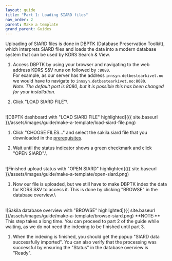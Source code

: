 ```yaml
---
layout: guide
title: "Part 1: Loading SIARD files"
nav_order: 2
parent: Make a template
grand_parent: Guides
---
```

Uploading of SIARD files is done in DBPTK (Database Preservation Toolkit), which interprets SIARD files and loads the data into a modern database system that can be used by KDRS Search & View.

1. Access DBPTK by using your browser and navigating to the web address KDRS S&V runs on followed by `:8080`.\
For example, as our server has the address `innsyn.detbestearkivet.no` we would have to navigate to `innsyn.detbestearkivet.no:8080`.\
*Note: The default port is 8080, but it is possible this has been changed for your installation.*

1. Click "LOAD SIARD FILE"\
<br>
![DBPTK dashboard with "LOAD SIARD FILE" highlighted]({{ site.baseurl }}/assets/images/guide/make-a-template/load-siard-file.png)

1. Click "CHOOSE FILES..." and select the sakila.siard file that you downloaded in the [prerequisites](../prerequisites).

2. Wait until the status indicator shows a green checkmark and click "OPEN SIARD".\
<br>
![Finished upload status with "OPEN SIARD" highlighted]({{ site.baseurl }}/assets/images/guide/make-a-template/open-siard.png)

1. Now our file is uploaded, but we still have to make DBPTK index the data for KDRS S&V to access it. This is done by clicking "BROWSE" in the database overview.\
<br>
![Sakila database overview with "BROWSE" highlighted]({{ site.baseurl }}/assets/images/guide/make-a-template/browse-siard.png)
**NOTE:** This step takes a long time. You can proceed to part 2 of the guide while waiting, as we do not need the indexing to be finished until part 3.

1. When the indexing is finished, you should get the popup "SIARD data successfully imported". You can also verify that the processing was successful by ensuring the "Status" in the database overview is "Ready".